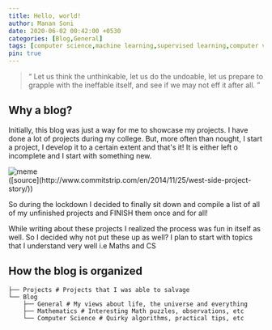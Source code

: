 ```yaml
---
title: Hello, world!
author: Manan Soni
date: 2020-06-02 00:42:00 +0530
categories: [Blog,General]
tags: [computer science,machine learning,supervised learning,computer vision]
pin: true
---
```


> &ldquo; Let us think the unthinkable, let us do the undoable, let us prepare to grapple with the ineffable itself, and see if we may not eff it after all. &rdquo;

## Why a blog?
Initially, this blog was just a way for me to showcase my projects. I have done a lot of projects during my college.   But, more often than nought, I start a project, I develop it to a certain extent and that's it! It is either left o incomplete and I start with something new.  
<div class="row mb-0">
  <div class="col-2"></div>
  <div class="col-8">
    <img class="img-responsive img-rounded" src="https://img.devrant.com/devrant/rant/r_1864706_ejs6t.jpg" alt="meme">
  </div>
  <div class="col-2"></div>
</div>  
([source](http://www.commitstrip.com/en/2014/11/25/west-side-project-story/))

So during the lockdown I decided to finally sit down and compile a list of all of my unfinished projects and FINISH them once and for all!  

While writing about these projects I realized the process was fun in itself as well. So I decided why not put these up as well? I plan to start with topics that I understand very well i.e Maths and CS

## How the blog is organized
```
├── Projects # Projects that I was able to salvage
└── Blog
    ├── General # My views about life, the universe and everything
    ├── Mathematics # Interesting Math puzzles, observations, etc
    └── Computer Science # Quirky algorithms, practical tips, etc
```
